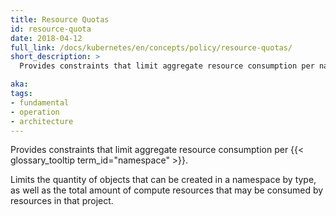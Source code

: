 ```yaml
---
title: Resource Quotas
id: resource-quota
date: 2018-04-12
full_link: /docs/kubernetes/en/concepts/policy/resource-quotas/
short_description: >
  Provides constraints that limit aggregate resource consumption per namespace.

aka: 
tags:
- fundamental
- operation
- architecture
---
```

 Provides constraints that limit aggregate resource consumption per {{< glossary_tooltip term_id="namespace" >}}.

<!--more--> 

Limits the quantity of objects that can be created in a namespace by type, as well as the total amount of compute resources that may be consumed by resources in that project.

